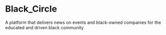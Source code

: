 # Black_Circle
A platform that delivers news on events and black-owned companies for the educated and driven black community  
